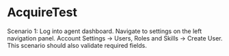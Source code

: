 # AcquireTest
Scenario 1: Log into agent dashboard. Navigate to settings on the left navigation panel. Account Settings -> Users, Roles and Skills -> Create User. This scenario should also validate required fields.
